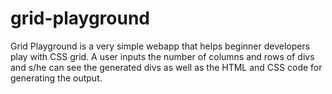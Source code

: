 # grid-playground
Grid Playground is a very simple webapp that helps beginner developers play with CSS grid. 
A user inputs the number of columns and rows of divs and s/he can see the generated divs as well as the HTML and CSS code for generating the output. 
